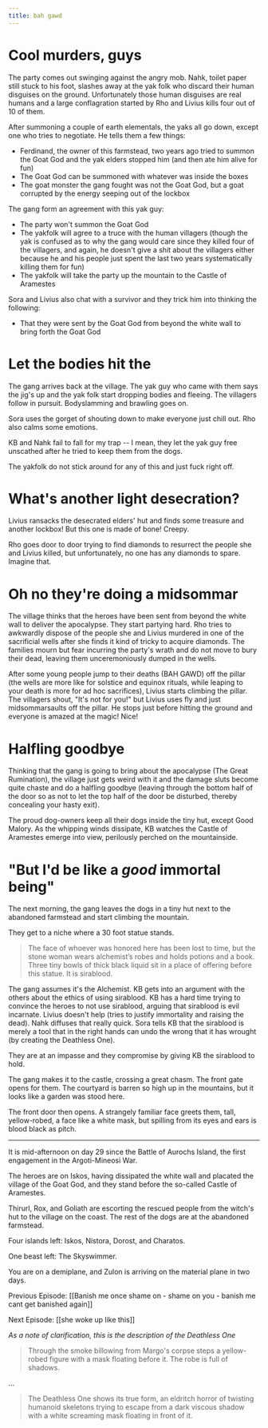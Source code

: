 ```yaml
---
title: bah gawd
---
```


# Cool murders, guys

The party comes out swinging against the angry mob. Nahk, toilet paper still stuck to his foot, slashes away at the yak folk who discard their human disguises on the ground. Unfortunately those human disguises are real humans and a large conflagration started by Rho and Livius kills four out of 10 of them. 

After summoning a couple of earth elementals, the yaks all go down, except one who tries to negotiate. He tells them a few things: 
- Ferdinand, the owner of this farmstead, two years ago tried to summon the Goat God and the yak elders stopped him (and then ate him alive for fun)
- The Goat God can be summoned with whatever was inside the boxes
- The goat monster the gang fought was not the Goat God, but a goat corrupted by the energy seeping out of the lockbox 

The gang form an agreement with this yak guy: 
- The party won't summon the Goat God
- The yakfolk will agree to a truce with the human villagers (though the yak is confused as to why the gang would care since they killed four of the villagers, and again, he doesn't give a shit about the villagers either because he and his people just spent the last two years systematically killing them for fun)
- The yakfolk will take the party up the mountain to the Castle of Aramestes

Sora and Livius also chat with a survivor and they trick him into thinking the following: 
- That they were sent by the Goat God from beyond the white wall to bring forth the Goat God

# Let the bodies hit the

The gang arrives back at the village. The yak guy who came with them says the jig's up and the yak folk start dropping bodies and fleeing. The villagers follow in pursuit. Bodyslamming and brawling goes on. 

Sora uses the gorget of shouting down to make everyone just chill out. Rho also calms some emotions.

KB and Nahk fail to fall for my trap -- I mean, they let the yak guy free unscathed after he tried to keep them from the dogs. 

The yakfolk do not stick around for any of this and just fuck right off. 

# What's another light desecration?

Livius ransacks the desecrated elders' hut and finds some treasure and another lockbox! But this one is made of bone! Creepy. 

Rho goes door to door trying to find diamonds to resurrect the people she and Livius killed, but unfortunately, no one has any diamonds to spare. Imagine that. 

# Oh no they're doing a midsommar
The village thinks that the heroes have been sent from beyond the white wall to deliver the apocalypse. They start partying hard. Rho tries to awkwardly dispose of the people she and Livius murdered in one of the sacrificial wells after she finds it kind of tricky to acquire diamonds. The families mourn but fear incurring the party's wrath and do not move to bury their dead, leaving them unceremoniously dumped in the wells.

After some young people jump to their deaths (BAH GAWD) off the pillar (the wells are more like for solstice and equinox rituals, while leaping to your death is more for ad hoc sacrifices), Livius starts climbing the pillar. The villagers shout, "It's not for you!" but Livius uses fly and just midsommarsaults off the pillar. He stops just before hitting the ground and everyone is amazed at the magic! Nice!

# Halfling goodbye

Thinking that the gang is going to bring about the apocalypse (The Great Rumination), the village just gets weird with it and the damage sluts become quite chaste and do a halfling goodbye (leaving through the bottom half of the door so as not to let the top half of the door be disturbed, thereby concealing your hasty exit). 

The proud dog-owners keep all their dogs inside the tiny hut, except Good Malory. As the whipping winds dissipate, KB watches the Castle of Aramestes emerge into view, perilously perched on the mountainside.

# "But I'd be like a *good* immortal being"

The next morning, the gang leaves the dogs in a tiny hut next to the abandoned farmstead and start climbing the mountain. 

They get to a niche where a 30 foot statue stands.

> The face of whoever was honored here has been lost to time, but the stone woman wears alchemist’s robes and holds potions and a book. Three tiny bowls of thick black liquid sit in a place of offering before this statue. It is sirablood.

The gang assumes it's the Alchemist. KB gets into an argument with the others about the ethics of using sirablood. KB has a hard time trying to convince the heroes to not use sirablood, arguing that sirablood is evil incarnate. Livius doesn't help (tries to justify immortality and raising the dead). Nahk diffuses that really quick. Sora tells KB that the sirablood is merely a tool that in the right hands can undo the wrong that it has wrought (by creating the Deathless One).

They are at an impasse and they compromise by giving KB the sirablood to hold. 

The gang makes it to the castle, crossing a great chasm. The front gate opens for them. The courtyard is barren so high up in the mountains, but it looks like a garden was stood here. 

The front door then opens. A strangely familiar face greets them, tall, yellow-robed, a face like a white mask, but spilling from its eyes and ears is blood black as pitch. 

---
It is mid-afternoon on day 29 since the Battle of Aurochs Island, the first engagement in the Argoti-Mineosi War.

The heroes are on Iskos, having dissipated the white wall and placated the village of the Goat God, and they stand before the so-called Castle of Aramestes.

Thirurl, Rox, and Goliath are escorting the rescued people from the witch's hut to the village on the coast. The rest of the dogs are at the abandoned farmstead.

Four islands left: Iskos, Nistora, Dorost, and Charatos.

One beast left: The Skyswimmer.

You are on a demiplane, and Zulon is arriving on the material plane in two days.

Previous Episode: [[Banish me once shame on - shame on you - banish me cant get banished again]]

Next Episode: [[she woke up like this]]

*As a note of clarification, this is the description of the Deathless One*

> Through the smoke billowing from Margo's corpse steps a yellow-robed figure with a mask floating before it. The robe is full of shadows. 

...

> The Deathless One shows its true form, an eldritch horror of twisting humanoid skeletons trying to escape from a dark viscous shadow with a white screaming mask floating in front of it. 
